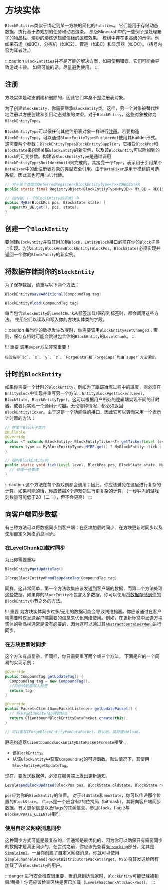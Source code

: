 # 方块实体

`BlockEntities`类似于绑定到某一方块的简化的`Entities`。
它们能用于存储动态数据、执行基于游戏刻的任务和动态渲染。
原版Minecraft中的一些例子是处理箱子的物品栏、熔炉的熔炼逻辑或信标的区域效果。
模组中存在更高级的示例，例如采石场（如BC）、分拣机（如IC2）、管道（如BC）和显示器（如OC）。（括号内容为译者注。）

:::caution
    `BlockEntities`并不是万能的解决方案，如果使用错误，它们可能会导致游戏卡顿。
    如果可能的话，尽量避免使用。
:::

## 注册

方块实体是动态创建和删除的，因此它们本身不是注册表对象。

为了创建`BlockEntity`，你需要继承`BlockEntity`类。这样，另一个对象被替代性地注册以方便创建和引用动态对象的*类型*。对于`BlockEntity`，这些对象被称为`BlockEntityType`。

`BlockEntityType`可以像任何其他注册表对象一样进行[注册][registration]。若要构造`BlockEntityType`，可以通过`BlockEntityType$Builder#of`使用其Builder形式。这需要两个参数：`BlockEntityType$BlockEntitySupplier`，它接受`BlockPos`和`BlockState`来创建关联`BlockEntity`的新实例，以及该`BlockEntity`可以附加到的`Block`的可变参数。构建该`BlockEntityType`是通过调用`BlockEntityType$Builder#build`来完成的。其接受一个`Type`，表示用于引用某个`DataFixer`中的此注册表对象的类型安全引用。由于`DataFixer`是用于模组的可选系统，因此其也可用`null`代替。

```java
// 对于某个类型为DeferredRegister<BlockEntityType<?>>的REGISTER
public static final RegistryObject<BlockEntityType<MyBE>> MY_BE = REGISTER.register("mybe", () -> BlockEntityType.Builder.of(MyBE::new, validBlocks).build(null));

// 在MyBE（一个BlockEntity的子类）中
public MyBE(BlockPos pos, BlockState state) {
  super(MY_BE.get(), pos, state);
}
```

## 创建一个`BlockEntity`

要创建`BlockEntity`并将其附加到`Block`，`EntityBlock`接口必须在你的`Block`子类上实现。方法`EntityBlock#newBlockEntity(BlockPos, BlockState)`必须实现并返回一个你的`BlockEntity`的新实例。

## 将数据存储到你的`BlockEntity`

为了保存数据，请重写以下两个方法：
```java
BlockEntity#saveAdditional(CompoundTag tag)

BlockEntity#load(CompoundTag tag)
```
每当包含`BlockEntity`的`LevelChunk`从标签加载/保存到标签时，都会调用这些方法。
使用它们以读取和写入你的方块实体类的字段。

:::caution
    每当你的数据发生改变时，你需要调用`BlockEntity#setChanged`；否则，保存存档时可能会跳过包含你的`BlockEntity`的`LevelChunk`。
:::

!!! 重要
    调用`super`方法非常重要！

    标签名称`id`、`x`、`y`、`z`、`ForgeData`和`ForgeCaps`均由`super`方法保留。

## 计时的`BlockEntity`

如果你需要一个计时的`BlockEntity`，例如为了跟踪冶炼过程中的进度，则必须在`EntityBlock`中实现并重写另一个方法：`EntityBlock#getTicker(Level, BlockState, BlockEntityType)`。这可以根据用户所处的逻辑端实现不同的计时器，或者只实现一个通用计时器。无论哪种情况，都必须返回`BlockEntityTicker`。由于这是一个功能性的接口，因此它可以转而采用一个表示计时器的方法：

```java
// 在某个Block子类内
@Nullable
@Override
public <T extends BlockEntity> BlockEntityTicker<T> getTicker(Level level, BlockState state, BlockEntityType<T> type) {
  return type == MyBlockEntityTypes.MYBE.get() ? MyBlockEntity::tick : null;
}

// 在MyBlockEntity内
public static void tick(Level level, BlockPos pos, BlockState state, MyBlockEntity blockEntity) {
  // 处理一些事情
}
```

:::caution
    这个方法在每个游戏刻都会调用；因此，你应该避免在这里进行复杂的计算。如果可能的话，你应该每X个游戏刻进行更复杂的计算。（一秒钟内的游戏刻数量可能低于20（二十），但不会更高）
:::

## 向客户端同步数据

有三种方法可以将数据同步到客户端：在区块加载时同步、在方块更新时同步以及使用自定义网络消息同步。

### 在LevelChunk加载时同步

为此你需要重写
```java
BlockEntity#getUpdateTag()

IForgeBlockEntity#handleUpdateTag(CompoundTag tag)
```
同样，这非常简单，第一个方法收集应该发送到客户端的数据，而第二个方法处理这些数据。如果你的`BlockEntity`不包含太多数据，你可以使用[将数据存储到你的`BlockEntity`][storing-data]小节之外的方法。

!!! 重要
    为方块实体同步过多/无用的数据可能会导致网络拥塞。你应该通过在客户端需要时仅发送客户端需要的信息来优化网络使用。例如，在更新标签中发送方块实体的物品栏通常是没有必要的，因为这可以通过其[`AbstractContainerMenu`][menu]进行同步。

### 在方块更新时同步

这个方法有点复杂，但同样，你只需要重写两个或三个方法。
下面是它的一个简易的实现示例：
```java
@Override
public CompoundTag getUpdateTag() {
  CompoundTag tag = new CompoundTag();
  //将你的数据写入标签
  return tag;
}

@Override
public Packet<ClientGamePacketListener> getUpdatePacket() {
  // 将从#getUpdateTag得到标签
  return ClientboundBlockEntityDataPacket.create(this);
}

// 可以重写IForgeBlockEntity#onDataPacket。默认地，其将遵从#load。
```
静态构造器`ClientboundBlockEntityDataPacket#create`接受：

* 该`BlockEntity`。
* 从该`BlockEntity`中获取`CompoundTag`的可选函数。默认情况下，其使用`BlockEntity#getUpdateTag`。

现在，要发送数据包，必须在服务端上发出更新通知。
```java
Level#sendBlockUpdated(BlockPos pos, BlockState oldState, BlockState newState, int flags)
```
`pos`应为你的`BlockEntity`的位置。
对于`oldState`和`newState`，你可以传递那个位置的`BlockState`。
`flags`是一个应含有`2`的位掩码（bitmask），其将向客户端同步数据。有关更多信息以及flags的其余信息，参见`Block`。flag `2`与`Block#UPDATE_CLIENTS`相同。

### 使用自定义网络消息同步

这种同步方式可能是最复杂的，但通常是最优化的，因为你可以确保只有需要同步的数据才是真正同步的。在尝试之前，你应该先查看[`Networking`][networking]部分，尤其是[`SimpleImpl`][simple_impl]。一旦你创建了自定义网络消息，你就可以使用`SimpleChannel#send(PacketDistributor$PacketTarget, MSG)`将其发送给所有加载了该`BlockEntity`的用户。

:::danger
    进行安全检查很重要，当消息到达玩家时，`BlockEntity`可能已经被销毁/替换！你还应该检查区块是否已加载（`Level#hasChunkAt(BlockPos)`）。
:::

[registration]: ../concepts/registries.md#methods-for-registering
[storing-data]: #storing-data-within-your-blockentity
[menu]: ../gui/menus.md
[networking]: ../networking/index.md
[simple_impl]: ../networking/simpleimpl.md
